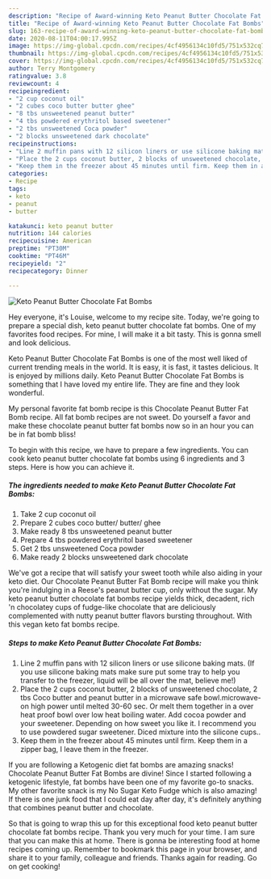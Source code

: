 ```yaml
---
description: "Recipe of Award-winning Keto Peanut Butter Chocolate Fat Bombs"
title: "Recipe of Award-winning Keto Peanut Butter Chocolate Fat Bombs"
slug: 163-recipe-of-award-winning-keto-peanut-butter-chocolate-fat-bombs
date: 2020-08-11T04:00:17.995Z
image: https://img-global.cpcdn.com/recipes/4cf4956134c10fd5/751x532cq70/keto-peanut-butter-chocolate-fat-bombs-recipe-main-photo.jpg
thumbnail: https://img-global.cpcdn.com/recipes/4cf4956134c10fd5/751x532cq70/keto-peanut-butter-chocolate-fat-bombs-recipe-main-photo.jpg
cover: https://img-global.cpcdn.com/recipes/4cf4956134c10fd5/751x532cq70/keto-peanut-butter-chocolate-fat-bombs-recipe-main-photo.jpg
author: Terry Montgomery
ratingvalue: 3.8
reviewcount: 4
recipeingredient:
- "2 cup coconut oil"
- "2 cubes coco butter butter ghee"
- "8 tbs unsweetened peanut butter"
- "4 tbs powdered erythritol based sweetener"
- "2 tbs unsweetened Coca powder"
- "2 blocks unsweetened dark chocolate"
recipeinstructions:
- "Line 2 muffin pans with 12 silicon liners or use silicone baking mats. (If you use silicone baking mats make sure put some tray to help you transfer to the freezer, liquid will be all over the mat, believe me!)"
- "Place the 2 cups coconut butter, 2 blocks of unsweetened chocolate, 2 tbs Coco butter and peanut butter in a microwave safe bowl.microwave-on high power until melted 30-60 sec. Or melt them together in a over heat proof bowl over low heat boiling water. Add cocoa powder and your sweetener. Depending on how sweet you like it. I recommend you to use powdered sugar sweetener. Diced mixture into the silicone cups.."
- "Keep them in the freezer about 45 minutes until firm. Keep them in a zipper bag, I leave them in the freezer."
categories:
- Recipe
tags:
- keto
- peanut
- butter

katakunci: keto peanut butter 
nutrition: 144 calories
recipecuisine: American
preptime: "PT30M"
cooktime: "PT46M"
recipeyield: "2"
recipecategory: Dinner

---
```



![Keto Peanut Butter Chocolate Fat Bombs](https://img-global.cpcdn.com/recipes/4cf4956134c10fd5/751x532cq70/keto-peanut-butter-chocolate-fat-bombs-recipe-main-photo.jpg)

Hey everyone, it's Louise, welcome to my recipe site. Today, we're going to prepare a special dish, keto peanut butter chocolate fat bombs. One of my favorites food recipes. For mine, I will make it a bit tasty. This is gonna smell and look delicious.

Keto Peanut Butter Chocolate Fat Bombs is one of the most well liked of current trending meals in the world. It is easy, it is fast, it tastes delicious. It is enjoyed by millions daily. Keto Peanut Butter Chocolate Fat Bombs is something that I have loved my entire life. They are fine and they look wonderful.

My personal favorite fat bomb recipe is this Chocolate Peanut Butter Fat Bomb recipe. All fat bomb recipes are not sweet. Do yourself a favor and make these chocolate peanut butter fat bombs now so in an hour you can be in fat bomb bliss!


To begin with this recipe, we have to prepare a few ingredients. You can cook keto peanut butter chocolate fat bombs using 6 ingredients and 3 steps. Here is how you can achieve it.

<!--inarticleads1-->

##### The ingredients needed to make Keto Peanut Butter Chocolate Fat Bombs:

1. Take 2 cup coconut oil
1. Prepare 2 cubes coco butter/ butter/ ghee
1. Make ready 8 tbs unsweetened peanut butter
1. Prepare 4 tbs powdered erythritol based sweetener
1. Get 2 tbs unsweetened Coca powder
1. Make ready 2 blocks unsweetened dark chocolate


We&#39;ve got a recipe that will satisfy your sweet tooth while also aiding in your keto diet. Our Chocolate Peanut Butter Fat Bomb recipe will make you think you&#39;re indulging in a Reese&#39;s peanut butter cup, only without the sugar. My keto peanut butter chocolate fat bombs recipe yields thick, decadent, rich &#39;n chocolatey cups of fudge-like chocolate that are deliciously complemented with nutty peanut butter flavors bursting throughout. With this vegan keto fat bombs recipe. 

<!--inarticleads2-->

##### Steps to make Keto Peanut Butter Chocolate Fat Bombs:

1. Line 2 muffin pans with 12 silicon liners or use silicone baking mats. (If you use silicone baking mats make sure put some tray to help you transfer to the freezer, liquid will be all over the mat, believe me!)
1. Place the 2 cups coconut butter, 2 blocks of unsweetened chocolate, 2 tbs Coco butter and peanut butter in a microwave safe bowl.microwave-on high power until melted 30-60 sec. Or melt them together in a over heat proof bowl over low heat boiling water. Add cocoa powder and your sweetener. Depending on how sweet you like it. I recommend you to use powdered sugar sweetener. Diced mixture into the silicone cups..
1. Keep them in the freezer about 45 minutes until firm. Keep them in a zipper bag, I leave them in the freezer.


If you are following a Ketogenic diet fat bombs are amazing snacks! Chocolate Peanut Butter Fat Bombs are divine! Since I started following a ketogenic lifestyle, fat bombs have been one of my favorite go-to snacks. My other favorite snack is my No Sugar Keto Fudge which is also amazing! If there is one junk food that I could eat day after day, it&#39;s definitely anything that combines peanut butter and chocolate. 

So that is going to wrap this up for this exceptional food keto peanut butter chocolate fat bombs recipe. Thank you very much for your time. I am sure that you can make this at home. There is gonna be interesting food at home recipes coming up. Remember to bookmark this page in your browser, and share it to your family, colleague and friends. Thanks again for reading. Go on get cooking!

